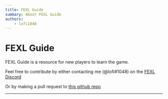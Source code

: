 ```yaml
---
title: FEXL Guide
summary: About FEXL Guide
authors:
    - lofi1048
---
```


# FEXL Guide

FEXL Guide is a resource for new players to learn the game.

Feel free to contribute by either contacting me (@lofi#1048) on the [FEXL Discord](https://discord.gg/Jxs6448)

Or by making a pull request to [this github repo](https://github.com/fabricioanciaes/fexl-guide)

---